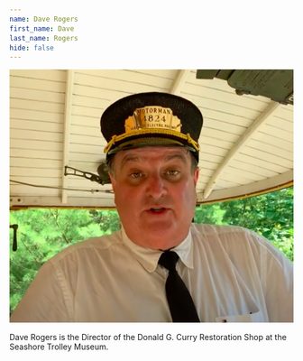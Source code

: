 ```yaml
---
name: Dave Rogers
first_name: Dave
last_name: Rogers
hide: false
---
```


![Dave Rogers Headshot](/assets/images/speakers/dave-rogers.png)

Dave Rogers is the Director of the Donald G. Curry Restoration Shop at the Seashore Trolley Museum.
